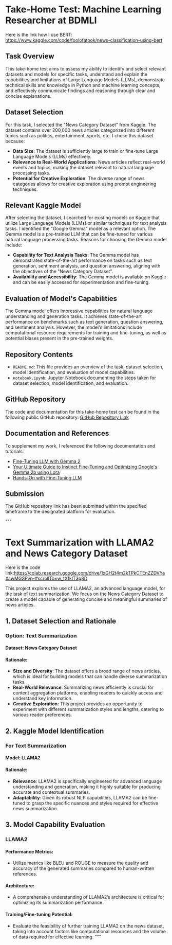# Take-Home Test: Machine Learning Researcher at BDMLI

Here is the link how I use BERT: https://www.kaggle.com/code/foolofatook/news-classification-using-bert

## Task Overview
This take-home test aims to assess my ability to identify and select relevant datasets and models for specific tasks, understand and explain the capabilities and limitations of Large Language Models (LLMs), demonstrate technical skills and knowledge in Python and machine learning concepts, and effectively communicate findings and reasoning through clear and concise explanations.

## Dataset Selection
For this task, I selected the "News Category Dataset" from Kaggle. The dataset contains over 200,000 news articles categorized into different topics such as politics, entertainment, sports, etc. I chose this dataset because:

- **Data Size**: The dataset is sufficiently large to train or fine-tune Large Language Models (LLMs) effectively.
- **Relevance to Real-World Applications**: News articles reflect real-world events and topics, making the dataset relevant to natural language processing tasks.
- **Potential for Creative Exploration**: The diverse range of news categories allows for creative exploration using prompt engineering techniques.

## Relevant Kaggle Model
After selecting the dataset, I searched for existing models on Kaggle that utilize Large Language Models (LLMs) or similar techniques for text analysis tasks. I identified the "Google Gemma" model as a relevant option. The Gemma model is a pre-trained LLM that can be fine-tuned for various natural language processing tasks. Reasons for choosing the Gemma model include:

- **Capability for Text Analysis Tasks**: The Gemma model has demonstrated state-of-the-art performance on tasks such as text generation, sentiment analysis, and question answering, aligning with the objectives of the "News Category Dataset".
- **Availability and Accessibility**: The Gemma model is available on Kaggle and can be easily accessed for experimentation and fine-tuning.

## Evaluation of Model's Capabilities
The Gemma model offers impressive capabilities for natural language understanding and generation tasks. It achieves state-of-the-art performance on benchmarks such as text generation, question answering, and sentiment analysis. However, the model's limitations include computational resource requirements for training and fine-tuning, as well as potential biases present in the pre-trained weights.

## Repository Contents
- `README.md`: This file provides an overview of the task, dataset selection, model identification, and evaluation of model capabilities.
- `notebook.ipynb`: Jupyter Notebook documenting the steps taken for dataset selection, model identification, and evaluation.

## GitHub Repository
The code and documentation for this take-home test can be found in the following public GitHub repository: [GitHub Repository Link](https://github.com/yourusername/take-home-test-bdmli)

## Documentation and References
To supplement my work, I referenced the following documentation and tutorials:
- [Fine-Tuning LLM with Gemma 2](https://www.datacamp.com/tutorial/fine-tuning-llama-2)
- [Your Ultimate Guide to Instinct Fine-Tuning and Optimizing Google's Gemma 2b using Lora](https://medium.com/@mohammed97ashraf/your-ultimate-guide-to-instinct-fine-tuning-and-optimizing-googles-gemma-2b-using-lora-51ac81467ad2)
- [Hands-On with Fine-Tuning LLM](https://www.labellerr.com/blog/hands-on-with-fine-tuning-llm/)

## Submission
The GitHub repository link has been submitted within the specified timeframe to the designated platform for evaluation.







"""
# Text Summarization with LLAMA2 and News Category Dataset

Here is the code link:https://colab.research.google.com/drive/1xGH2t4m2kTPkCTEnZZDVYaXawMGSPvp-#scrollTo=w_tXfklT3g8D

This project explores the use of LLAMA2, an advanced language model, for the task of text summarization. We focus on the News Category Dataset to create a model capable of generating concise and meaningful summaries of news articles.

## 1. Dataset Selection and Rationale

### Option: Text Summarization

#### Dataset: News Category Dataset

#### Rationale:
- **Size and Diversity**: The dataset offers a broad range of news articles, which is ideal for building models that can handle diverse summarization tasks.
- **Real-World Relevance**: Summarizing news efficiently is crucial for content aggregation platforms, enabling readers to quickly access and understand key information.
- **Creative Exploration**: This project provides an opportunity to experiment with different summarization styles and lengths, catering to various reader preferences.

## 2. Kaggle Model Identification

### For Text Summarization

#### Model: LLAMA2

#### Rationale:
- **Relevance**: LLAMA2 is specifically engineered for advanced language understanding and generation, making it highly suitable for producing accurate and contextual summaries.
- **Adaptability**: Given its robust NLP capabilities, LLAMA2 can be fine-tuned to grasp the specific nuances and styles required for effective news summarization.

## 3. Model Capability Evaluation

### LLAMA2

#### Performance Metrics: 
- Utilize metrics like BLEU and ROUGE to measure the quality and accuracy of the generated summaries compared to human-written references.

#### Architecture:
- A comprehensive understanding of LLAMA2’s architecture is critical for optimizing its summarization performance.

#### Training/Fine-tuning Potential:
- Evaluate the feasibility of further training LLAMA2 on the news dataset, taking into account factors like computational resources and the volume of data required for effective learning.
"""



